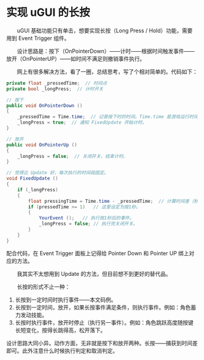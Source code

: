 # 实现 uGUI 的长按

　　uGUI 基础功能只有单击，想要实现长按（Long Press / Hold）功能，需要用到 Event Trigger 组件。

　　设计思路是：按下（OnPointerDown）——计时——根据时间触发事件——放开（OnPointerUP）——如时间不满足则撤销事件执行。

　　网上有很多解决方法，看了一圈，总结思考，写了个相对简单的。代码如下：

```csharp
private float _pressedTime;  // 时间点
private bool _longPress;  // 计时开关

// 按下
public void OnPointerDown ()
{
    _pressedTime = Time.time;  // 记录按下时的时间。Time.time 是游戏运行时间。
    _longPress = true;  // 通知 FixedUpdate 开始计时。
}

// 放开
public void OnPointerUp ()
{
    _longPress = false;  // 关闭开关，结束计时。
}

// 觉得比 Update 好，每次执行的时间段固定。
void FixedUpdate ()
{
    if (_longPress)
    {
        float pressingTime = Time.time - _pressedTime;  // 计算时间差（秒）——按着不放的时间。
        if (pressedTime >= 1)	// 这里设定为按1秒。
        {
            YourEvent ();	// 执行按1秒后的事件。
            _longPress = false;	// 执行完关闭开关。
        }
    }
}
```

配合代码，在 Event Trigger 面板上记得给 Pointer Down 和 Pointer UP 绑上对应的方法。

　　我其实不太想用到 Update 的方法，但目前想不到更好的替代品。

　　长按的形式不止一种：

1. 长按到一定时间时执行事件——本文码例。
2. 长按到一定时间，放开，如果长按事件满足条件，则执行事件。例如：角色蓄力发动技能。 
3. 长按时执行事件，放开时停止（执行另一事件）。例如：角色跳跃高度随按键长短变化，按得长跳得高，松开落下。

设计思路大同小异。动作方面，无非就是按下和放开两种。长按——捕获到时间差即可。此外注意什么时候执行判定和取消判定。
